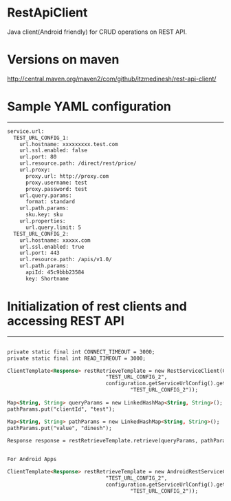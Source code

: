 # RestApiClient
Java client(Android friendly) for CRUD operations on REST API.

# Versions on maven
http://central.maven.org/maven2/com/github/itzmedinesh/rest-api-client/

# Sample YAML configuration
***********************************
```html
service.url:
  TEST_URL_CONFIG_1:
    url.hostname: xxxxxxxxx.test.com
    url.ssl.enabled: false
    url.port: 80
    url.resource.path: /direct/rest/price/
    url.proxy:
      proxy.url: http://proxy.com
      proxy.username: test
      proxy.password: test
    url.query.params:
      format: standard
    url.path.params:
      sku.key: sku
    url.properties:
      url.query.limit: 5
  TEST_URL_CONFIG_2:
    url.hostname: xxxxx.com
    url.ssl.enabled: true
    url.port: 443
    url.resource.path: /apis/v1.0/
    url.path.params:
      apiId: 45c9bbb23584
      key: Shortname 
```

# Initialization of rest clients and accessing REST API
*********************************************************************
```html

private static final int CONNECT_TIMEOUT = 3000;
private static final int READ_TIMEOUT = 3000;

ClientTemplate<Response> restRetrieveTemplate = new RestServiceClient(CONNECT_TIMEOUT,READ_TIMEOUT).createClientTemplate(
								"TEST_URL_CONFIG_2",
								configuration.getServiceUrlConfig().get(
										"TEST_URL_CONFIG_2"));
										
Map<String, String> queryParams = new LinkedHashMap<String, String>();
pathParams.put("clientId", "test");

Map<String, String> pathParams = new LinkedHashMap<String, String>();
pathParams.put("value", "dinesh");										
										
Response response = restRetrieveTemplate.retrieve(queryParams, pathParams);	


For Android Apps

ClientTemplate<Response> restRetrieveTemplate = new AndroidRestServiceClient(CONNECT_TIMEOUT,READ_TIMEOUT).createClientTemplate(
								"TEST_URL_CONFIG_2",
								configuration.getServiceUrlConfig().get(
										"TEST_URL_CONFIG_2"));									
```
